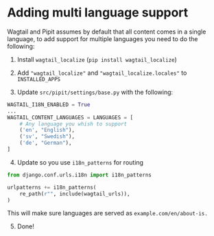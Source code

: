 # Adding multi language support

Wagtail and Pipit assumes by default that all content comes in a single language, to add support for multiple languages you need to do the following:

1. Install `wagtail_localize` (`pip install wagtail_localize`)

2. Add `"wagtail_localize"` and `"wagtail_localize.locales"` to `INSTALLED_APPS`

3. Update `src/pipit/settings/base.py` with the following:

```python
WAGTAIL_I18N_ENABLED = True
...
WAGTAIL_CONTENT_LANGUAGES = LANGUAGES = [
    # Any language you whish to support
    ('en', "English"),
    ('sv', "Swedish"),
    ('de', "German"),
]
```

4. Update so you use `i18n_patterns` for routing

```python
from django.conf.urls.i18n import i18n_patterns

urlpatterns += i18n_patterns(
    re_path(r"", include(wagtail_urls)),
)
```

This will make sure languages are served as `example.com/en/about-is.`

5. Done!
